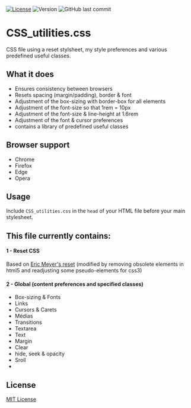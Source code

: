 [![License](https://img.shields.io/badge/License-MIT-blueviolet.svg)](https://github.com/StephaneJDeschamps/CSS_utilities.css/blob/master/LICENSE)
<img alt="Version" src="https://img.shields.io/badge/Version-v2.1.1-9cf.svg">
<img alt="GitHub last commit" src="https://img.shields.io/github/last-commit/StephaneJDeschamps/CSS_utilities.css.svg?logo=git&logoColor=green">

# CSS_utilities.css
CSS file using a reset stylsheet, my style preferences and various predefined useful classes.

## What it does
 - Ensures consistency between browsers
 - Resets spacing (margin/padding), border & font
 - Adjustment of the box-sizing with border-box for all elements
 - Adjustment of the font-size so that 1rem = 10px
 - Adjustment of the font-size & line-height at 1.6rem
 - Adjustment of the font & cursor preferences
 - contains a library of predefined useful classes

## Browser support
 - Chrome
 - Firefox
 - Edge
 - Opera

## Usage
 <p>Include <code>CSS_utilities.css</code> in the <code>head</code> of your HTML file before your main stylesheet.</p>

## This file currently contains:
#### 1 - Reset CSS
 Based on <a href="https://meyerweb.com/eric/tools/css/reset/">Eric Meyer's reset</a>
 (modified by removing obsolete elements in html5 and readjusting some pseudo-elements for css3)

#### 2 - Global (content preferences and specified classes)
 - Box-sizing & Fonts
 - Links
 - Cursors & Carets
 - Médias
 - Transitions
 - Textarea
 - Text
 - Margin
 - Clear
 - hide, seek & opacity
 - Sroll
 - 

## License
[MIT License](https://github.com/StephaneJDeschamps/CSS_utilities/blob/master/LICENSE.txt)

